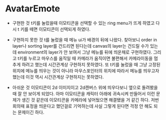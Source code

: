 # AvatarEmote

- 구현한 것
t키를 눌렀을때 이모티콘을 선택할 수 있는 ring menu가 뜨게 하였고 다시 t 키를 떼면 이모티콘이 선택되게 하였다.

- 구현하지 못한 것
t를 눌렀을 때 메뉴 ui가 배경의 뒤에 나왔다. 찾아보니 order in layer나 sorting layer를 건드리면 된다는데 canvas의 layer는 건드릴 수가 있는데 environment의 layer가 안 보여서 그냥 메뉴를 뒤에 띄운채로 구현하였다. 그리고 t키를 누르고 마우스를 움직일 때 카메라가 움직이면 불편해서 카메라이동을 멈추게 하려고 했는데 시간관계상 구현하지 못하였다. 또 t키를 눌렀을 때 그냥 고정된 위치에 메뉴를 띄우는 것이 아니라 마우스포인터의 위치에 따라서 메뉴를 띄우고자 했는데 이것 역시 시간관계상 구현하지는 못하였다.

- 아쉬운 것
이모티콘이 2d 이미지이고 2d캔버스 위에 띄우다보니 옆으로 돌려봤을 때 잘 안 보이게 되었다. 아마 이모티콘을 캐릭터 아래에 귀속시켜 만들어서 이런 문제가 생긴 것 같은데 이모티콘을 카메라에 넣어뒀으면 해결됐을 거 같긴 하다. 저번 회의때 표정을 띄운다고 했던걸로 기억하는데 사실 그렇게 된다면 걱정 안 해도 되는 문제이긴 하다.
